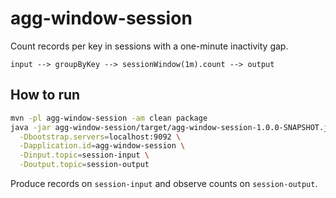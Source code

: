 # agg-window-session

Count records per key in sessions with a one-minute inactivity gap.

```
input --> groupByKey --> sessionWindow(1m).count --> output
```

## How to run

```bash
mvn -pl agg-window-session -am clean package
java -jar agg-window-session/target/agg-window-session-1.0.0-SNAPSHOT.jar \
  -Dbootstrap.servers=localhost:9092 \
  -Dapplication.id=agg-window-session \
  -Dinput.topic=session-input \
  -Doutput.topic=session-output
```

Produce records on `session-input` and observe counts on `session-output`.
